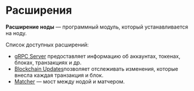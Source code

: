 # Расширения

**Расширение ноды** — программный модуль, который устанавливается на ноду.

Список доступных расширений:

* [gRPC Server](/ru/waves-node/extensions/grpc-server/) предоставляет информацию об аккаунтах, токенах, блоках, транзакциях и др.
* [Blockchain Updates](/ru/waves-node/extensions/blockchain-updates)позволяет отслеживать изменения, которые внесла каждая транзакция и блок.
* [Matcher](https://github.com/wavesplatform/matcher) — мост между нодой и матчером.
